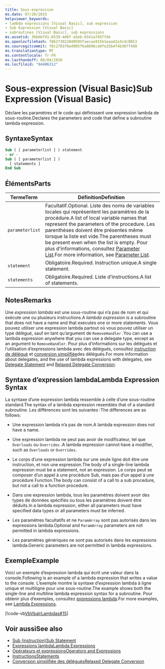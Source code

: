 ```yaml
---
title: Sous-expression
ms.date: 07/20/2015
helpviewer_keywords:
- lambda expressions [Visual Basic], sub expression
- Sub Expression [Visual Basic]
- subroutines [Visual Basic], sub expressions
ms.assetid: 36b6bfd1-6539-4d8f-a5eb-6541a745ffde
ms.openlocfilehash: f862730220d0595faecaa915b1eaad2a3cdc0053
ms.sourcegitcommit: f8c270376ed905f6a8896ce0fe25b4f4b38ff498
ms.translationtype: MT
ms.contentlocale: fr-FR
ms.lasthandoff: 06/04/2020
ms.locfileid: "84406312"
---
```

# <a name="sub-expression-visual-basic"></a><span data-ttu-id="5249d-102">Sous-expression (Visual Basic)</span><span class="sxs-lookup"><span data-stu-id="5249d-102">Sub Expression (Visual Basic)</span></span>
<span data-ttu-id="5249d-103">Déclare les paramètres et le code qui définissent une expression lambda de sous-routine.</span><span class="sxs-lookup"><span data-stu-id="5249d-103">Declares the parameters and code that define a subroutine lambda expression.</span></span>  
  
## <a name="syntax"></a><span data-ttu-id="5249d-104">Syntaxe</span><span class="sxs-lookup"><span data-stu-id="5249d-104">Syntax</span></span>  
  
```vb  
Sub ( [ parameterlist ] ) statement  
- or -  
Sub ( [ parameterlist ] )  
  [ statements ]  
End Sub  
```  
  
## <a name="parts"></a><span data-ttu-id="5249d-105">Éléments</span><span class="sxs-lookup"><span data-stu-id="5249d-105">Parts</span></span>  
  
|<span data-ttu-id="5249d-106">Terme</span><span class="sxs-lookup"><span data-stu-id="5249d-106">Term</span></span>|<span data-ttu-id="5249d-107">Définition</span><span class="sxs-lookup"><span data-stu-id="5249d-107">Definition</span></span>|  
|---|---|  
|`parameterlist`|<span data-ttu-id="5249d-108">Facultatif.</span><span class="sxs-lookup"><span data-stu-id="5249d-108">Optional.</span></span> <span data-ttu-id="5249d-109">Liste des noms de variables locales qui représentent les paramètres de la procédure.</span><span class="sxs-lookup"><span data-stu-id="5249d-109">A list of local variable names that represent the parameters of the procedure.</span></span> <span data-ttu-id="5249d-110">Les parenthèses doivent être présentes même lorsque la liste est vide.</span><span class="sxs-lookup"><span data-stu-id="5249d-110">The parentheses must be present even when the list is empty.</span></span> <span data-ttu-id="5249d-111">Pour plus d'informations, consultez [Parameter List](../statements/parameter-list.md).</span><span class="sxs-lookup"><span data-stu-id="5249d-111">For more information, see [Parameter List](../statements/parameter-list.md).</span></span>|  
|`statement`|<span data-ttu-id="5249d-112">Obligatoire.</span><span class="sxs-lookup"><span data-stu-id="5249d-112">Required.</span></span> <span data-ttu-id="5249d-113">Instruction unique.</span><span class="sxs-lookup"><span data-stu-id="5249d-113">A single statement.</span></span>|  
|`statements`|<span data-ttu-id="5249d-114">Obligatoire.</span><span class="sxs-lookup"><span data-stu-id="5249d-114">Required.</span></span> <span data-ttu-id="5249d-115">Liste d’instructions.</span><span class="sxs-lookup"><span data-stu-id="5249d-115">A list of statements.</span></span>|  
  
## <a name="remarks"></a><span data-ttu-id="5249d-116">Notes</span><span class="sxs-lookup"><span data-stu-id="5249d-116">Remarks</span></span>  
 <span data-ttu-id="5249d-117">Une *expression lambda* est une sous-routine qui n’a pas de nom et qui exécute une ou plusieurs instructions.</span><span class="sxs-lookup"><span data-stu-id="5249d-117">A *lambda expression* is a subroutine that does not have a name and that executes one or more statements.</span></span> <span data-ttu-id="5249d-118">Vous pouvez utiliser une expression lambda partout où vous pouvez utiliser un type délégué, sauf en tant qu’argument de `RemoveHandler` .</span><span class="sxs-lookup"><span data-stu-id="5249d-118">You can use a lambda expression anywhere that you can use a delegate type, except as an argument to `RemoveHandler`.</span></span> <span data-ttu-id="5249d-119">Pour plus d’informations sur les délégués et l’utilisation d’expressions lambda avec des délégués, consultez [instruction de délégué](../statements/delegate-statement.md) et [conversion simplifiée](../../programming-guide/language-features/delegates/relaxed-delegate-conversion.md)des délégués.</span><span class="sxs-lookup"><span data-stu-id="5249d-119">For more information about delegates, and the use of lambda expressions with delegates, see [Delegate Statement](../statements/delegate-statement.md) and [Relaxed Delegate Conversion](../../programming-guide/language-features/delegates/relaxed-delegate-conversion.md).</span></span>  
  
## <a name="lambda-expression-syntax"></a><span data-ttu-id="5249d-120">Syntaxe d’expression lambda</span><span class="sxs-lookup"><span data-stu-id="5249d-120">Lambda Expression Syntax</span></span>  
 <span data-ttu-id="5249d-121">La syntaxe d’une expression lambda ressemble à celle d’une sous-routine standard.</span><span class="sxs-lookup"><span data-stu-id="5249d-121">The syntax of a lambda expression resembles that of a standard subroutine.</span></span> <span data-ttu-id="5249d-122">Les différences sont les suivantes :</span><span class="sxs-lookup"><span data-stu-id="5249d-122">The differences are as follows:</span></span>  
  
- <span data-ttu-id="5249d-123">Une expression lambda n’a pas de nom.</span><span class="sxs-lookup"><span data-stu-id="5249d-123">A lambda expression does not have a name.</span></span>  
  
- <span data-ttu-id="5249d-124">Une expression lambda ne peut pas avoir de modificateur, tel que `Overloads` ou `Overrides` .</span><span class="sxs-lookup"><span data-stu-id="5249d-124">A lambda expression cannot have a modifier, such as `Overloads` or `Overrides`.</span></span>  
  
- <span data-ttu-id="5249d-125">Le corps d’une expression lambda sur une seule ligne doit être une instruction, et non une expression.</span><span class="sxs-lookup"><span data-stu-id="5249d-125">The body of a single-line lambda expression must be a statement, not an expression.</span></span> <span data-ttu-id="5249d-126">Le corps peut se composer d’un appel à une procédure Sub, mais pas d’un appel à une procédure Function.</span><span class="sxs-lookup"><span data-stu-id="5249d-126">The body can consist of a call to a sub procedure, but not a call to a function procedure.</span></span>  
  
- <span data-ttu-id="5249d-127">Dans une expression lambda, tous les paramètres doivent avoir des types de données spécifiés ou tous les paramètres doivent être déduits.</span><span class="sxs-lookup"><span data-stu-id="5249d-127">In a lambda expression, either all parameters must have specified data types or all parameters must be inferred.</span></span>  
  
- <span data-ttu-id="5249d-128">Les paramètres facultatifs et ne `ParamArray` sont pas autorisés dans les expressions lambda.</span><span class="sxs-lookup"><span data-stu-id="5249d-128">Optional and `ParamArray` parameters are not permitted in lambda expressions.</span></span>  
  
- <span data-ttu-id="5249d-129">Les paramètres génériques ne sont pas autorisés dans les expressions lambda.</span><span class="sxs-lookup"><span data-stu-id="5249d-129">Generic parameters are not permitted in lambda expressions.</span></span>  
  
## <a name="example"></a><span data-ttu-id="5249d-130">Exemple</span><span class="sxs-lookup"><span data-stu-id="5249d-130">Example</span></span>  
 <span data-ttu-id="5249d-131">Voici un exemple d’expression lambda qui écrit une valeur dans la console.</span><span class="sxs-lookup"><span data-stu-id="5249d-131">Following is an example of a lambda expression that writes a value to the console.</span></span> <span data-ttu-id="5249d-132">L’exemple montre la syntaxe d’expression lambda à ligne unique et multiligne pour une sous-routine.</span><span class="sxs-lookup"><span data-stu-id="5249d-132">The example shows both the single-line and multiline lambda expression syntax for a subroutine.</span></span> <span data-ttu-id="5249d-133">Pour obtenir plus d’exemples, consultez [expressions lambda](../../programming-guide/language-features/procedures/lambda-expressions.md).</span><span class="sxs-lookup"><span data-stu-id="5249d-133">For more examples, see [Lambda Expressions](../../programming-guide/language-features/procedures/lambda-expressions.md).</span></span>  
  
 [!code-vb[VbVbalrLambdas#15](~/samples/snippets/visualbasic/VS_Snippets_VBCSharp/VbVbalrLambdas/VB/Class1.vb#15)]  
  
## <a name="see-also"></a><span data-ttu-id="5249d-134">Voir aussi</span><span class="sxs-lookup"><span data-stu-id="5249d-134">See also</span></span>

- [<span data-ttu-id="5249d-135">Sub (instruction)</span><span class="sxs-lookup"><span data-stu-id="5249d-135">Sub Statement</span></span>](../statements/sub-statement.md)
- [<span data-ttu-id="5249d-136">Expressions lambda</span><span class="sxs-lookup"><span data-stu-id="5249d-136">Lambda Expressions</span></span>](../../programming-guide/language-features/procedures/lambda-expressions.md)
- [<span data-ttu-id="5249d-137">Opérateurs et expressions</span><span class="sxs-lookup"><span data-stu-id="5249d-137">Operators and Expressions</span></span>](../../programming-guide/language-features/operators-and-expressions/index.md)
- [<span data-ttu-id="5249d-138">Instructions</span><span class="sxs-lookup"><span data-stu-id="5249d-138">Statements</span></span>](../../programming-guide/language-features/statements.md)
- [<span data-ttu-id="5249d-139">Conversion simplifiée des délégués</span><span class="sxs-lookup"><span data-stu-id="5249d-139">Relaxed Delegate Conversion</span></span>](../../programming-guide/language-features/delegates/relaxed-delegate-conversion.md)

